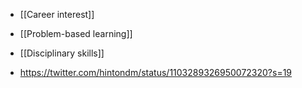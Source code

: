 - [[Career interest]]
- [[Problem-based learning]]
- [[Disciplinary skills]]

- https://twitter.com/hintondm/status/1103289326950072320?s=19
